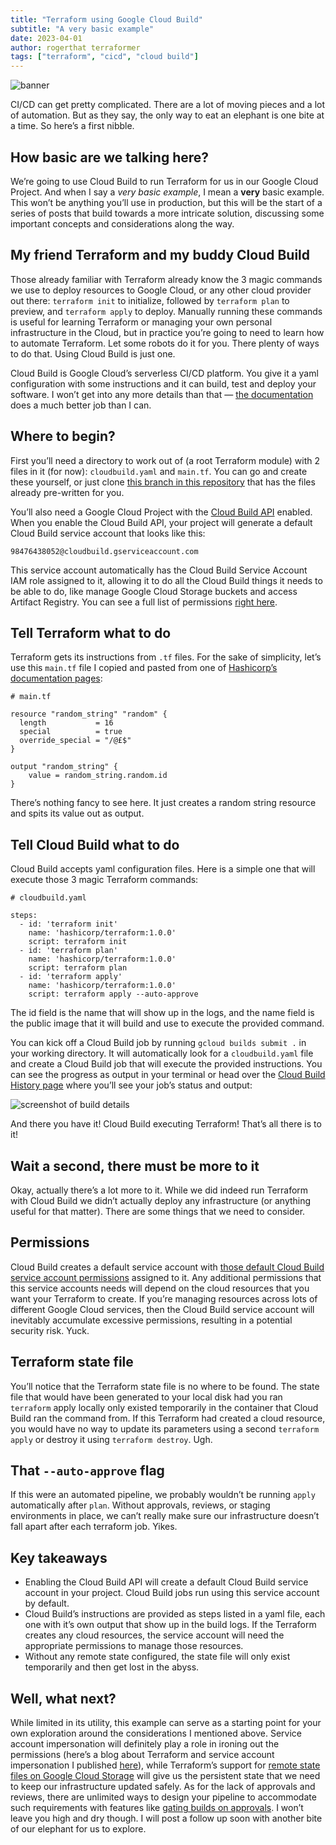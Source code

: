 ```yaml
---
title: "Terraform using Google Cloud Build"
subtitle: "A very basic example"
date: 2023-04-01
author: rogerthat terraformer
tags: ["terraform", "cicd", "cloud build"]
---
```


![banner](/img/buildform.png)

CI/CD can get pretty complicated. There are a lot of moving pieces and a lot of automation. But as they say, the only way to eat an elephant is one bite at a time. So here’s a first nibble.
<!--more-->

## How basic are we talking here?

We’re going to use Cloud Build to run Terraform for us in our Google Cloud Project. And when I say a *very basic example*, I mean a **very** basic example. This won’t be anything you’ll use in production, but this will be the start of a series of posts that build towards a more intricate solution, discussing some important concepts and considerations along the way.

## My friend Terraform and my buddy Cloud Build

Those already familiar with Terraform already know the 3 magic commands we use to deploy resources to Google Cloud, or any other cloud provider out there: `terraform init` to initialize, followed by `terraform plan` to preview, and `terraform apply` to deploy. Manually running these commands is useful for learning Terraform or managing your own personal infrastructure in the Cloud, but in practice you’re going to need to learn how to automate Terraform. Let some robots do it for you. There plenty of ways to do that. Using Cloud Build is just one.

Cloud Build is Google Cloud’s serverless CI/CD platform. You give it a yaml configuration with some instructions and it can build, test and deploy your software. I won’t get into any more details than that — [the documentation](https://cloud.google.com/build/docs) does a much better job than I can.

## Where to begin?

First you’ll need a directory to work out of (a root Terraform module) with 2 files in it (for now): `cloudbuild.yaml` and `main.tf`. You can go and create these yourself, or just clone [this branch in this repository](https://github.com/rogerthatdev/cloud-build-terraform/tree/v1) that has the files already pre-written for you.

You’ll also need a Google Cloud Project with the [Cloud Build API](https://console.cloud.google.com/apis/library/cloudbuild.googleapis.com) enabled. When you enable the Cloud Build API, your project will generate a default Cloud Build service account that looks like this:

`98476438052@cloudbuild.gserviceaccount.com`

This service account automatically has the Cloud Build Service Account IAM role assigned to it, allowing it to do all the Cloud Build things it needs to be able to do, like manage Google Cloud Storage buckets and access Artifact Registry. You can see a full list of permissions [right here](https://cloud.google.com/build/docs/cloud-build-service-account#default_permissions_of_service_account).

## Tell Terraform what to do

Terraform gets its instructions from `.tf` files. For the sake of simplicity, let’s use this `main.tf` file I copied and pasted from one of [Hashicorp’s documentation pages](https://registry.terraform.io/providers/hashicorp/random/latest/docs/resources/string):

```
# main.tf 

resource "random_string" "random" {
  length           = 16
  special          = true
  override_special = "/@£$"
}

output "random_string" {
    value = random_string.random.id
}
```

There’s nothing fancy to see here. It just creates a random string resource and spits its value out as output.

## Tell Cloud Build what to do

Cloud Build accepts yaml configuration files. Here is a simple one that will execute those 3 magic Terraform commands:

```
# cloudbuild.yaml

steps:
  - id: 'terraform init'
    name: 'hashicorp/terraform:1.0.0'
    script: terraform init
  - id: 'terraform plan'
    name: 'hashicorp/terraform:1.0.0'
    script: terraform plan
  - id: 'terraform apply'
    name: 'hashicorp/terraform:1.0.0'
    script: terraform apply --auto-approve
```

The id field is the name that will show up in the logs, and the name field is the public image that it will build and use to execute the provided command.

You can kick off a Cloud Build job by running `gcloud builds submit .` in your working directory. It will automatically look for a `cloudbuild.yaml` file and create a Cloud Build job that will execute the provided instructions. You can see the progress as output in your terminal or head over the [Cloud Build History page](https://console.cloud.google.com/cloud-build/builds) where you’ll see your job’s status and output:

![screenshot of build details](/img/builddetails.png)

And there you have it! Cloud Build executing Terraform! That’s all there is to it!

## Wait a second, there must be more to it

Okay, actually there’s a lot more to it. While we did indeed run Terraform with Cloud Build we didn’t actually deploy any infrastructure (or anything useful for that matter). There are some things that we need to consider.

## Permissions

Cloud Build creates a default service account with [those default Cloud Build service account permissions](https://cloud.google.com/build/docs/cloud-build-service-account#default_permissions_of_service_account) assigned to it. Any additional permissions that this service accounts needs will depend on the cloud resources that you want your Terraform to create. If you’re managing resources across lots of different Google Cloud services, then the Cloud Build service account will inevitably accumulate excessive permissions, resulting in a potential security risk. Yuck.

## Terraform state file

You’ll notice that the Terraform state file is no where to be found. The state file that would have been generated to your local disk had you ran `terraform` apply locally only existed temporarily in the container that Cloud Build ran the command from. If this Terraform had created a cloud resource, you would have no way to update its parameters using a second `terraform apply` or destroy it using `terraform destroy`. Ugh.

## That `--auto-approve` flag

If this were an automated pipeline, we probably wouldn’t be running `apply` automatically after `plan`. Without approvals, reviews, or staging environments in place, we can’t really make sure our infrastructure doesn’t fall apart after each terraform job. Yikes.

## Key takeaways

- Enabling the Cloud Build API will create a default Cloud Build service account in your project. Cloud Build jobs run using this service account by default.
- Cloud Build’s instructions are provided as steps listed in a yaml file, each one with it’s own output that show up in the build logs. If the Terraform creates any cloud resources, the service account will need the appropriate permissions to manage those resources.
- Without any remote state configured, the state file will only exist temporarily and then get lost in the abyss.

## Well, what next?

While limited in its utility, this example can serve as a starting point for your own exploration around the considerations I mentioned above. Service account impersonation will definitely play a role in ironing out the permissions (here’s a blog about Terraform and service account impersonation I published [here](https://cloud.google.com/blog/topics/developers-practitioners/using-google-cloud-service-account-impersonation-your-terraform-code)), while Terraform’s support for [remote state files on Google Cloud Storage](https://developer.hashicorp.com/terraform/language/settings/backends/gcs) will give us the persistent state that we need to keep our infrastructure updated safely. As for the lack of approvals and reviews, there are unlimited ways to design your pipeline to accommodate such requirements with features like [gating builds on approvals](https://cloud.google.com/build/docs/securing-builds/gate-builds-on-approval). I won’t leave you high and dry though. I will post a follow up soon with another bite of our elephant for us to explore.